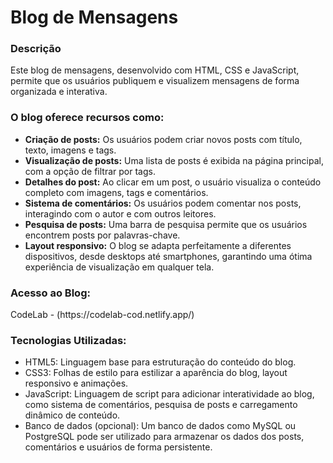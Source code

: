 <h1>Blog de Mensagens</h1>

<h3>Descrição</h3>

Este blog de mensagens, desenvolvido com HTML, CSS e JavaScript, permite que os usuários publiquem e visualizem mensagens de forma organizada e interativa. 

<h3>O blog oferece recursos como:</h3>

<ul>
<li><b>Criação de posts:</b> Os usuários podem criar novos posts com título, texto, imagens e tags.</li>
<li><b>Visualização de posts:</b> Uma lista de posts é exibida na página principal, com a opção de filtrar por tags.</li>
<li><b>Detalhes do post:</b> Ao clicar em um post, o usuário visualiza o conteúdo completo com imagens, tags e comentários.</li>
<li><b>Sistema de comentários:</b> Os usuários podem comentar nos posts, interagindo com o autor e com outros leitores.</li>
<li><b>Pesquisa de posts:</b> Uma barra de pesquisa permite que os usuários encontrem posts por palavras-chave.</li>
<li><b>Layout responsivo:</b> O blog se adapta perfeitamente a diferentes dispositivos, desde desktops até smartphones, garantindo uma ótima experiência de visualização em qualquer tela.</li>
</ul>

<h3>Acesso ao Blog:</h3>
CodeLab - (https://codelab-cod.netlify.app/)

<h3>Tecnologias Utilizadas:</h3>

<ul>
<li>HTML5: Linguagem base para estruturação do conteúdo do blog.</li>
<li>CSS3: Folhas de estilo para estilizar a aparência do blog, layout responsivo e animações.</li>
<li>JavaScript: Linguagem de script para adicionar interatividade ao blog, como sistema de comentários, pesquisa de posts e carregamento dinâmico de conteúdo.</li>
<li>Banco de dados (opcional): Um banco de dados como MySQL ou PostgreSQL pode ser utilizado para armazenar os dados dos posts, comentários e usuários de forma persistente.</li>
</ul>
